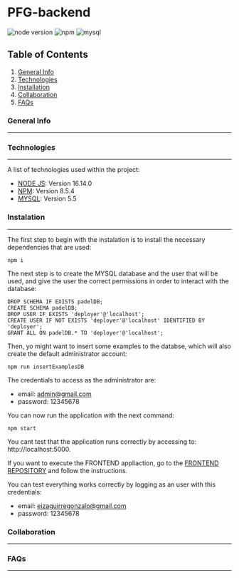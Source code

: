 # PFG-backend
![node version](https://img.shields.io/badge/node-v16.14.0-green)
![npm](https://img.shields.io/badge/npm-v8.5.4-green)
![mysql](https://img.shields.io/badge/mysql-5.5-blue)

## Table of Contents
1. [General Info](#general-info)
2. [Technologies](#technologies)
3. [Installation](#installation)
4. [Collaboration](#collaboration)
5. [FAQs](#faqs)

<a name="general-info"></a>
### General Info
***

<a name="technologies"></a>
### Technologies
***

A list of technologies used within the project:
* [NODE JS](https://nodejs.org/): Version 16.14.0 
* [NPM](https://www.npmjs.com/): Version 8.5.4
* [MYSQL](https://www.mysql.com/): Version 5.5

<a name="instalation"></a>
### Instalation
***

The first step to begin with the instalation is to install the necessary dependencies that are used:

```
npm i
```

The next step is to create the MYSQL database and the user that will be used, and give the user the correct permissions in order to interact with the database:

```
DROP SCHEMA IF EXISTS padelDB;
CREATE SCHEMA padelDB;
DROP USER IF EXISTS 'deployer'@'localhost';
CREATE USER IF NOT EXISTS 'deployer'@'localhost' IDENTIFIED BY 'deployer';
GRANT ALL ON padelDB.* TO 'deployer'@'localhost';
```

Then, yo might want to insert some examples to the databse, which will also create the default administrator account:

```
npm run insertExamplesDB
```

The credentials to access as the administrator are:

* email: admin@gmail.com
* password: 12345678

You can now run the application with the next command:

```
npm start
```

You cant test that the application runs correctly by accessing to: http://localhost:5000.

If you want to execute the FRONTEND appliaction, go to the [FRONTEND REPOSITORY](https://github.com/gonzaloeiza/PFG-frontend)  and follow the instructions.

You can test everything works correctly by logging as an user with this credentials:
* email: eizaguirregonzalo@gmail.com
* password: 12345678

<a name="collarboration"></a>
### Collaboration
***

<a name="faqs"></a>
### FAQs
***
